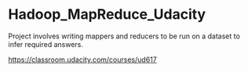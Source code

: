 # Hadoop_MapReduce_Udacity
Project involves writing mappers and reducers to be run on a dataset to infer required answers.

https://classroom.udacity.com/courses/ud617

